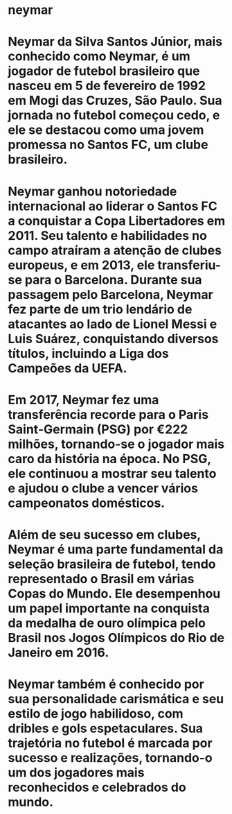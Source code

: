 # neymar

# Neymar da Silva Santos Júnior, mais conhecido como Neymar, é um jogador de futebol brasileiro que nasceu em 5 de fevereiro de 1992 em Mogi das Cruzes, São Paulo. Sua jornada no futebol começou cedo, e ele se destacou como uma jovem promessa no Santos FC, um clube brasileiro.

# Neymar ganhou notoriedade internacional ao liderar o Santos FC a conquistar a Copa Libertadores em 2011. Seu talento e habilidades no campo atraíram a atenção de clubes europeus, e em 2013, ele transferiu-se para o Barcelona. Durante sua passagem pelo Barcelona, Neymar fez parte de um trio lendário de atacantes ao lado de Lionel Messi e Luis Suárez, conquistando diversos títulos, incluindo a Liga dos Campeões da UEFA.

# Em 2017, Neymar fez uma transferência recorde para o Paris Saint-Germain (PSG) por €222 milhões, tornando-se o jogador mais caro da história na época. No PSG, ele continuou a mostrar seu talento e ajudou o clube a vencer vários campeonatos domésticos.

# Além de seu sucesso em clubes, Neymar é uma parte fundamental da seleção brasileira de futebol, tendo representado o Brasil em várias Copas do Mundo. Ele desempenhou um papel importante na conquista da medalha de ouro olímpica pelo Brasil nos Jogos Olímpicos do Rio de Janeiro em 2016.

# Neymar também é conhecido por sua personalidade carismática e seu estilo de jogo habilidoso, com dribles e gols espetaculares. Sua trajetória no futebol é marcada por sucesso e realizações, tornando-o um dos jogadores mais reconhecidos e celebrados do mundo.
